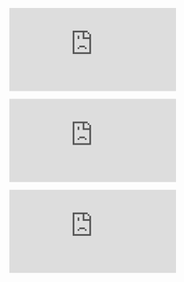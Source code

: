 


![netty绑定端口启动服务源码分析](https://github.com/zaiyunduan123/netty-action/blob/master/doc/netty%E7%BB%91%E5%AE%9A%E7%AB%AF%E5%8F%A3%E5%90%AF%E5%8A%A8%E6%9C%8D%E5%8A%A1%E6%BA%90%E7%A0%81%E5%88%86%E6%9E%90.md)

![NIO的epoll空轮询bug](https://www.cnblogs.com/JAYIT/p/8241634.html)

![对于 Netty ByteBuf 的零拷贝(Zero Copy) 的理解](https://www.cnblogs.com/xys1228/p/6088805.html)

